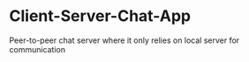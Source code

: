 # Client-Server-Chat-App
Peer-to-peer chat server where it only relies on local server for communication
